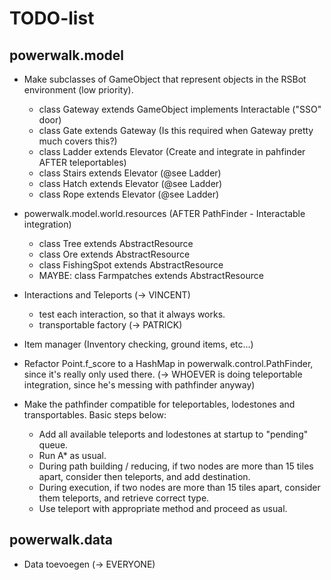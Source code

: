 TODO-list
=========

powerwalk.model
---------------
- Make subclasses of GameObject that represent objects in the RSBot environment (low priority).
    - class Gateway extends GameObject implements Interactable ("SSO" door)
    - class Gate extends Gateway (Is this required when Gateway pretty much covers this?)
    - class Ladder extends Elevator (Create and integrate in pahfinder AFTER teleportables)
    - class Stairs extends Elevator (@see Ladder)
    - class Hatch extends Elevator (@see Ladder)
    - class Rope extends Elevator (@see Ladder)

- powerwalk.model.world.resources (AFTER PathFinder - Interactable integration)
    - class Tree extends AbstractResource
    - class Ore extends AbstractResource
    - class FishingSpot extends AbstractResource
    - MAYBE: class Farmpatches extends AbstractResource

- Interactions and Teleports (-> VINCENT)
    - test each interaction, so that it always works.
    - transportable factory (-> PATRICK)

- Item manager (Inventory checking, ground items, etc...)

- Refactor Point.f_score to a HashMap in powerwalk.control.PathFinder, since 
  it's really only used there. (-> WHOEVER is doing teleportable integration, since he's messing with pathfinder anyway)

- Make the pathfinder compatible for teleportables, lodestones and transportables. Basic steps below:
    - Add all available teleports and lodestones at startup to "pending" queue.
    - Run A* as usual.
    - During path building / reducing, if two nodes are more than 15 tiles apart, consider then teleports, and add destination.
    - During execution, if two nodes are more than 15 tiles apart, consider them teleports, and retrieve correct type.
    - Use teleport with appropriate method and proceed as usual.

powerwalk.data
--------------
- Data toevoegen (-> EVERYONE)


